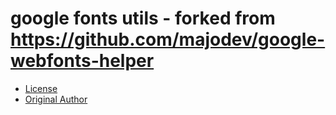 # google fonts utils - forked from https://github.com/majodev/google-webfonts-helper

- [License](https://github.com/majodev/google-webfonts-helper/blob/master/LICENSE.txt)
- [Original Author](https://github.com/majodev)
